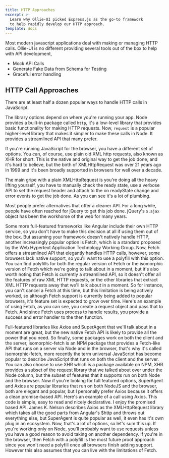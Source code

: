 ```yaml
---
title: HTTP Approaches
excerpt: >-
  Learn why Ollie-UI picked Express.js as the go-to framework
  to help rapidly develop our HTTP approach.
template: docs
---
```


Most modern javascript applications deal with making or managing HTTP calls. Ollie-UI is no different providing several tools out of the box to help with API development,

- Mock API Calls
- Generate Fake Data from Schema for Testing
- Graceful error handling


## HTTP Call Approaches
There are at least half a dozen popular ways to handle HTTP calls in JavaScript.

The library options depend on where you're running your app. Node provides a built-in package called `http`, it's a low-level library that provides basic functionality for making HTTP requests. Now, `request` is a popular higher-level library that makes it simpler to make these calls in Node. It provides a streamlined API that many prefer.

If you're running JavaScript for the browser, you have a different set of options. You can, of course, use plain old XML http requests, also known as XHR for short. This is the native and original way to get the job done, and it's hard to believe, but the birth of XMLHttpRequest was over 21 years ago in 1999 and it's been broadly supported in browsers for well over a decade.

The main gripe with a plain XMLHttpRequest is you're doing all the heavy lifting yourself, you have to manually check the ready state, use a verbose API to set the request header and attach to the on readyState change and error events to get the job done. As you can see it's a lot of plumbing.

Most people prefer alternatives that offer a cleaner API. For a long while, people have often reached for jQuery to get this job done. jQuery's `$.ajax` object has been the workhorse of the web for many years.

Some more full-featured frameworks like Angular include their own HTTP service, so you don't have to make this decision at all if using them out of the box. But assuming your framework doesn't natively handle HTTP, another increasingly popular option is Fetch, which is a standard proposed by the Web Hypertext Application Technology Working Group. Now, Fetch offers a streamlined API that elegantly handles HTTP calls, however, some browsers lack native support, so you'll want to use a polyfill with this option. You can find polyfills for both the regular version of Fetch or the isomorphic version of Fetch which we're going to talk about in a moment, but it's also worth noting that Fetch is currently a streamlined API, so it doesn't offer all the features of raw XML HTTP requests, or the other libraries that extract XML HTTP requests away that we'll talk about in a moment. So for instance, you can't cancel a Fetch at this time, but this limitation is being actively worked, so although Fetch support is currently being added to popular browsers, it's feature set is expected to grow over time. Here's an example of using Fetch, as you can see, you create a request object and pass that to Fetch. And since Fetch uses process to handle results, you provide a success and error handler to the then function.

Full-featured libraries like Axios and SuperAgent that we'll talk about in a moment are great, but the new native Fetch API is likely to provide all the power that you need. So finally, some packages work on both the client and the server, isomorphic-fetch is an NPM package that provides a Fetch-like API that runs on a server via Node and in the browser, that's why it's called isomorphic-fetch, more recently the term universal JavaScript has become popular to describe JavaScript that runs on both the client and the server. You can also choose to use XHR which is a package available on NPM, XHR provides a subset of the request library that we talked about over under the Node column, but the subset of features that it supports run on both Node and the browser. Now if you're looking for full featured options, SuperAgent and Axios are popular libraries that run on both NodeJS and the browser, both are elegant and popular, but I personally prefer Axios because it offers a clean promise-based API. Here's an example of a call using Axios. This code is simple, easy to read and nicely declarative. I enjoy the promised based API. James K. Nelson describes Axios as the XMLHttpRequest library which takes all the good parts from Angular's $http and throws out everything else, but SuperAgent is quite popular as well, it even has it's own plug in an ecosystem. Now, that's a lot of options, so let's sum this up. If you're working only on Node, you'll probably want to use requests unless you have a good reason to avoid taking on another dependency. If you're in the browser, then Fetch with a polyfill is the most future proof approach since you won't need a polyfill once all browsers finish adding support. However this also assumes that you can live with the limitations of Fetch.
